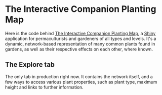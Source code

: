 # The Interactive Companion Planting Map

Here is the code behind [The Interactive Companion Planting Map](https://mjsw.io/plantmap), a [Shiny](https://shiny.rstudio.com/) application for permaculturists and gardeners of all types and levels. It's a dynamic, network-based representation of many common plants found in gardens, as well as their respective effects on each other, where known.

## The Explore tab

The only tab in production right now. It contains the network itself, and a few ways to access various plant properties, such as plant type, maximum height and links to further information.
